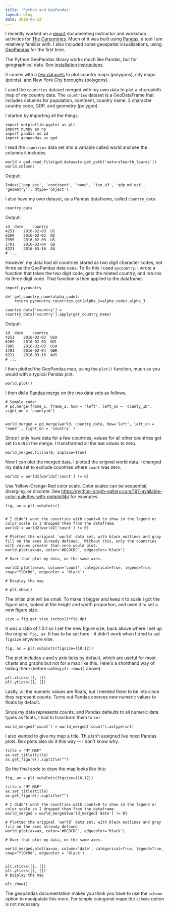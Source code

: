 ```yaml
---
title: 'Python and GeoPandas'
layout: blog
date: 2018-06-22
---
```


I recently worked on a [report](https://github.com/carpentries/assessment/tree/master/programmatic-assessment/workshops) documenting instructor and workshop activities for [The Carpentries](https://www.carpentries.org).  Much of it was built using [Pandas](https://pandas.pydata.org/), a tool I am relatively familiar with. I also included some geospatial visualizations, using [GeoPandas](http://geopandas.org) for the first time.

The Python GeoPandas library works much like Pandas, but for geographical data.  See [installation instructions](http://geopandas.org/install.html).

It comes with a [few datasets](https://github.com/geopandas/geopandas/tree/master/geopandas/datasets) to plot country maps (polygons), city maps (points), and New York City boroughs (polygons).

I used the `countries` dataset merged with my own data to plot a choropleth map of my country data.  The `countries` dataset is a GeoDataFrame that includes columns for population, continent, country name, 3 character country code, GDP, and geometry (polygon).

I started by importing all the things.

```
import matplotlib.pyplot as plt
import numpy as np
import pandas as pd
import geopandas as gpd
```

I read the `countries` data set into a variable called world and see the columns it includes.

```
world = gpd.read_file(gpd.datasets.get_path('naturalearth_lowres'))
world.columns

```

Output:
```
Index(['pop_est', 'continent', 'name', 'iso_a3', 'gdp_md_est', 'geometry'], dtype='object')
```

I also have my own dataset, as a Pandas dataframe, called `country_data`

```
country_data
```

Output:
```
id  date    country
4251    2016-02-03  US
6269    2016-02-03  NZ
7995    2016-02-03  US
1701    2016-02-04  GB
8221    2016-03-16  AU
# ...
```

However, my data had all countries stored as two digit character codes, not three as the GeoPandas data uses.  To fix this I used `pycountry`.  I wrote a function that takes the two digit code, gets the related country, and returns its three digit code. That function is then applied to the dataframe.



```
import pycountry

def get_country_name(alpha_code):
    return pycountry.countries.get(alpha_2=alpha_code).alpha_3

country_data['country'] = country_data['country'].apply(get_country_name)
```
Output:

```
id  date    country
4251    2016-02-03  USA
6269    2016-02-03  NZL
7995    2016-02-03  USA
1701    2016-02-04  GBR
8221    2016-03-16  AUS
# ...
```





I then plotted the GeoPandas map, using the `plot()` function, much as you would with a typical Pandas plot.

```
world.plot()
```
I then did a [Pandas merge](https://pandas.pydata.org/pandas-docs/stable/generated/pandas.merge.html) on the two data sets as follows.

```
# Sample code:
# pd.merge(frame_1, frame_2, how = 'left', left_on = 'county_ID', right_on = 'countyid')


world_merged = pd.merge(world, country_data, how='left', left_on = 'name' , right_on = 'country' )
```

Since I only have data for a few countries, values for all other countries got set to `NaN` in the merge.  I transformed all the `NaN` values to zero.

```
world_merged.fillna(0, inplace=True)
```

Now I can plot the merged data.
I plotted the original world data.  I changed my data set to exclude countries where `count` was zero.

```
world2 = world2[world2['count'] != 0]
```




Use Yellow-Orange-Red color scale.  Color scales can be sequential, diverging, or discrete.  See https://python-graph-gallery.com/197-available-color-palettes-with-matplotlib/ for examples.

```
fig, ax = plt.subplots()


# I didn't want the countries with count=0 to show in the legend or color scale so I dropped them from the dataframe. 
world2 = world2[world2['count'] != 0] 

# Plotted the original `world` data set, with black outlines and gray fill on the axes already defined.  Without this, only the countries with values greater than zero would plot.
world.plot(ax=ax, color='#DCDCDC', edgecolor='black')

# Over that plot my data, on the same axes.  

world2.plot(ax=ax, column='count', categorical=True, legend=True, cmap="YlOrRd", edgecolor = 'black')

# Display the map

# plt.show()

```

The initial plot will be small.  To make it bigger and keep it to scale I got the figure size, looked at the  height and width proportion, and used it to set a new figure size.  

```
size = fig.get_size_inches()*fig.dpi 
```

It was a ratio of 1.5:1 so I set the new figure size, back above where I set up the original `fig, ax`.  It has to be set here - it didn't work when I tried to set `figsize` anywhere else.

```
fig, ax = plt.subplots(figsize=(18,12)) 
```

The plot includes x and y axis ticks by default, which are useful for most charts and graphs but not for a map like this. Here's a shorthand way of hiding them (before calling `plt.show()` above):

```
plt.xticks([], [])
plt.yticks([], [])
```
Lastly, all the numeric values are floats, but I needed them to be ints since they represent counts. Turns out Pandas coerces new numeric values to floats by default.


Since my data represents counts, and Pandas defaults to all numeric data types as floats, I had to transform them to `int`.

```
world_merged['count'] = world_merged['count'].astype(int) 
```

I also wanted to give my map a title. This isn't assigned like most Pandas plots. Box plots also do it this way -- I don't know why.

```
title = "MY MAP"
ax.set_title(title)
ax.get_figure().suptitle("")
```


So the final code to draw the map looks like this:

```
fig, ax = plt.subplots(figsize=(18,12)) 

title = "MY MAP"
ax.set_title(title)
ax.get_figure().suptitle("")

# I didn't want the countries with count=0 to show in the legend or color scale so I dropped them from the dataframe.
world_merged = world_merged[world_merged['date'] != 0] 

# Plotted the original `world` data set, with black outlines and gray fill on the axes already defined
world.plot(ax=ax, color='#DCDCDC', edgecolor='black')

# Over that plot my data, on the same axes.  

world_merged.plot(ax=ax, column='date', categorical=True, legend=True, cmap="YlOrRd", edgecolor = 'black')


plt.xticks([], [])
plt.yticks([], [])
# Display the map

plt.show()
```

The geopandas documentation makes you think you have to use the `scheme` option to manipulate this more. For simple categorial maps the `scheme` option is not necessary.